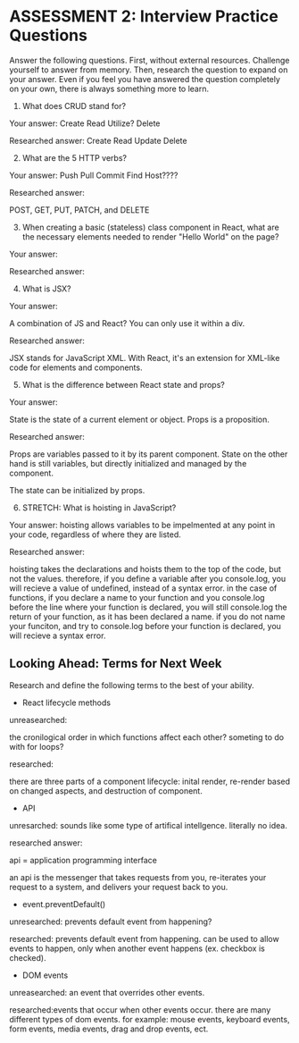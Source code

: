 # ASSESSMENT 2: Interview Practice Questions

Answer the following questions. First, without external resources. Challenge yourself to answer from memory. Then, research the question to expand on your answer. Even if you feel you have answered the question completely on your own, there is always something more to learn.

1. What does CRUD stand for?

  Your answer:
  Create
  Read
  Utilize?
  Delete 

  Researched answer:
  Create
  Read
  Update
  Delete 



2. What are the 5 HTTP verbs?

  Your answer:
  Push
  Pull
  Commit
  Find
  Host????
  

  Researched answer:
  
POST, GET, PUT, PATCH, and DELETE

3. When creating a basic (stateless) class component in React, what are the necessary elements needed to render "Hello World" on the page?

  Your answer:


  Researched answer:



4. What is JSX?

  Your answer:
  
  A combination of JS and React?
  You can only use it within a div.

  Researched answer:

JSX stands for JavaScript XML. With React, it's an extension for XML-like code for elements and components.

5. What is the difference between React state and props?

  Your answer:
  
  State is the state of a current element or object.
  Props is a proposition.

  Researched answer:
  
 Props are variables passed to it by its parent component. State on the other hand is still variables, but directly initialized and managed by the component.

The state can be initialized by props.



6. STRETCH: What is hoisting in JavaScript?

  Your answer:
hoisting allows variables to be impelmented at any point in your code, regardless of where they are listed. 

  Researched answer:

hoisting takes the declarations and hoists them to the top of the code, but not the values. therefore, if you define a variable after you console.log, you will recieve a value of undefined, instead of a syntax error. 
in the case of functions, if you declare a name to your function and you console.log before the line where your function is declared, you will still console.log the return of your function, as it has been declared a name. 
if you do not name your funciton, and try to console.log before your function is declared, you will recieve a syntax error. 
## Looking Ahead: Terms for Next Week

Research and define the following terms to the best of your ability.

- React lifecycle methods

unreasearched:

the cronilogical order in which functions affect each other? someting to do with for loops?

researched:

there are three parts of a component lifecycle: inital render, re-render based on changed aspects, and destruction of component. 

- API

unresarched: sounds like some type of artifical intellgence. literally no idea.

researched answer:

api = application programming interface

an api is the messenger that takes requests from you, re-iterates your request to a system, and delivers your request back to you.  

- event.preventDefault()
 
unresearched: prevents default event from happening?

researched:
prevents default event from happening. can be used to allow events to happen, only when another event happens (ex. checkbox is checked).

- DOM events

unreasearched: an event that overrides other events.

researched:events that occur when other events occur. there are many different types of dom events. for example: mouse events, keyboard events, form events, media events, drag and drop events, ect. 
